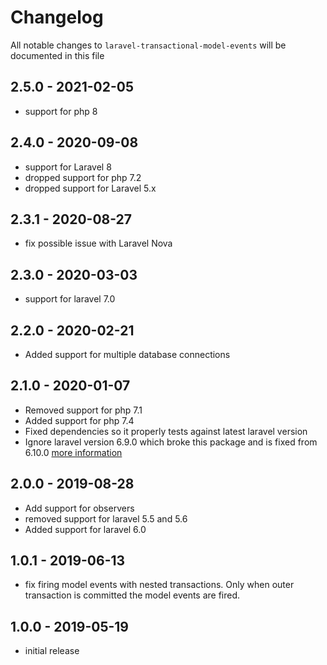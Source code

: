 # Changelog

All notable changes to `laravel-transactional-model-events` will be documented in this file

## 2.5.0 - 2021-02-05

- support for php 8

## 2.4.0 - 2020-09-08

- support for Laravel 8
- dropped support for php 7.2
- dropped support for Laravel 5.x

## 2.3.1 - 2020-08-27

- fix possible issue with Laravel Nova

## 2.3.0 - 2020-03-03

- support for laravel 7.0

## 2.2.0 - 2020-02-21

- Added support for multiple database connections

## 2.1.0 - 2020-01-07

- Removed support for php 7.1
- Added support for php 7.4
- Fixed dependencies so it properly tests against latest laravel version
- Ignore laravel version 6.9.0 which broke this package and is fixed from 6.10.0 [more information](https://github.com/laravel/framework/issues/30948)

## 2.0.0 - 2019-08-28

- Add support for observers
- removed support for laravel 5.5 and 5.6
- Added support for laravel 6.0

## 1.0.1 - 2019-06-13

- fix firing model events with nested transactions. Only when outer transaction is committed the model events are fired.

## 1.0.0 - 2019-05-19

- initial release
